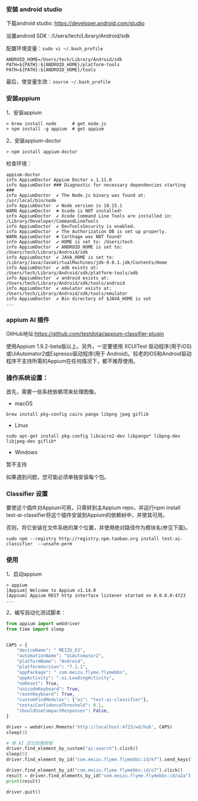 ### 安装 android studio 

下载android studio: https://developer.android.com/studio

设置android SDK :
/Users/tech/Library/Android/sdk

配置环境变量：```sudo vi ~/.bash_profile```

```shell
ANDROID_HOME=/Users/tech/Library/Android/sdk
PATH=${PATH}:${ANDROID_HOME}/platform-tools
PATH=${PATH}:${ANDROID_HOME}/tools
```
最后，使变量生效：```source ~/.bash_profile```

### 安装appium 

1、安装appium 

``` shell
> brew install node      # get node.js
> npm install -g appium  # get appium
```

2、安装appium-doctor

```shell
> npm install appium-doctor
```
检查环境：

```shell
appium-doctor
info AppiumDoctor Appium Doctor v.1.11.0
info AppiumDoctor ### Diagnostic for necessary dependencies starting ###
info AppiumDoctor  ✔ The Node.js binary was found at: /usr/local/bin/node
info AppiumDoctor  ✔ Node version is 10.15.1
WARN AppiumDoctor  ✖ Xcode is NOT installed!
info AppiumDoctor  ✔ Xcode Command Line Tools are installed in: /Library/Developer/CommandLineTools
info AppiumDoctor  ✔ DevToolsSecurity is enabled.
info AppiumDoctor  ✔ The Authorization DB is set up properly.
WARN AppiumDoctor  ✖ Carthage was NOT found!
info AppiumDoctor  ✔ HOME is set to: /Users/tech
info AppiumDoctor  ✔ ANDROID_HOME is set to: /Users/tech/Library/Android/sdk
info AppiumDoctor  ✔ JAVA_HOME is set to: /Library/Java/JavaVirtualMachines/jdk-9.0.1.jdk/Contents/Home
info AppiumDoctor  ✔ adb exists at: /Users/tech/Library/Android/sdk/platform-tools/adb
info AppiumDoctor  ✔ android exists at: /Users/tech/Library/Android/sdk/tools/android
info AppiumDoctor  ✔ emulator exists at: /Users/tech/Library/Android/sdk/tools/emulator
info AppiumDoctor  ✔ Bin directory of $JAVA_HOME is set
...
```

### appium AI 插件

GtiHub地址:https://github.com/testdotai/appium-classifier-plugin

使用Appium 1.9.2-beta版以上。另外，一定要使用 XCUITest 驱动程序(用于iOS)或UiAutomator2或Espresso驱动程序(用于
Android)。较老的iOS和Android驱动程序不支持所需的Appium在任何情况下，都不推荐使用。

### 操作系统设置：

首先，需要一些系统依赖项来处理图像。

* macOS

```
brew install pkg-config cairo pango libpng jpeg giflib
```

* Linux
```
sudo apt-get install pkg-config libcairo2-dev libpango* libpng-dev libjpeg-dev giflib*
```
* Windows

暂不支持

如果遇到问题，您可能必须单独安装每个包。


### Classifier 设置

要使这个插件对Appium可用，只需转到主Appium repo，并运行npm install test-ai-classifier将这个插件安装到Appium的依赖树中，并使其可用。

否则，将它安装在文件系统的某个位置，并使用绝对路径作为模块名(参见下面)。

```shell
sudo npm --registry http://registry.npm.taobao.org install test-ai-classifier  --unsafe-perm
```

### 使用

1、启动appium

```
> appium
[Appium] Welcome to Appium v1.14.0
[Appium] Appium REST http interface listener started on 0.0.0.0:4723
...
```

2、编写自动化测试脚本：

```python
from appium import webdriver
from time import sleep


CAPS = {
    "deviceName": " MEIZU_E3",
    "automationName": "UiAutomator2",
    "platformName": "Android",
    "platformVersion": "7.1.1",
    "appPackage": " com.meizu.flyme.flymebbs",
    "appActivity": ".ui.LoadingActivity",
    "noReset": True,
    "unicodeKeyboard": True,
    "resetKeyboard": True,
    "customFindModules": {"ai": "test-ai-classifier"},
    "testaiConfidenceThreshold": 0.1,
    "shouldUseCompactResponses": False,
}

driver = webdriver.Remote('http://localhost:4723/wd/hub', CAPS)
sleep(3)

# 用 AI 定位到搜索框
driver.find_element_by_custom("ai:search").click()
sleep(5)
driver.find_element_by_id("com.meizu.flyme.flymebbs:id/kf").send_keys("flyme")

driver.find_element_by_id("com.meizu.flyme.flymebbs:id/o7").click()
result = driver.find_elements_by_id("com.meizu.flyme.flymebbs:id/a2a")[0].text
print(result)

driver.quit()
```
